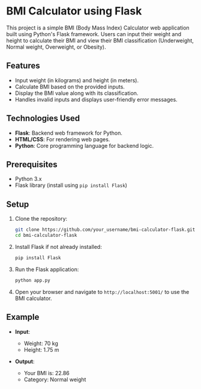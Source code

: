 
# BMI Calculator using Flask

This project is a simple BMI (Body Mass Index) Calculator web application built using Python's Flask framework. Users can input their weight and height to calculate their BMI and view their BMI classification (Underweight, Normal weight, Overweight, or Obesity).

## Features

- Input weight (in kilograms) and height (in meters).
- Calculate BMI based on the provided inputs.
- Display the BMI value along with its classification.
- Handles invalid inputs and displays user-friendly error messages.

## Technologies Used

- **Flask**: Backend web framework for Python.
- **HTML/CSS**: For rendering web pages.
- **Python**: Core programming language for backend logic.

## Prerequisites

- Python 3.x
- Flask library (install using `pip install Flask`)

## Setup

1. Clone the repository:

   ```bash
   git clone https://github.com/your_username/bmi-calculator-flask.git
   cd bmi-calculator-flask
   ```

2. Install Flask if not already installed:

   ```bash
   pip install Flask
   ```

3. Run the Flask application:

   ```bash
   python app.py
   ```

4. Open your browser and navigate to `http://localhost:5001/` to use the BMI calculator.

## Example

- **Input**:  
  - Weight: 70 kg  
  - Height: 1.75 m

- **Output**:  
  - Your BMI is: 22.86  
  - Category: Normal weight
